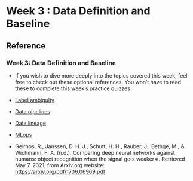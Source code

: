 

# Week 3 : Data Definition and Baseline









## Reference

### Week 3: Data Definition and Baseline

- If you wish to dive more deeply into the topics covered this week, feel free to check out these optional references. You won’t have to read these to complete this week’s practice quizzes.

- [Label ambiguity](https://csgaobb.github.io/Projects/DLDL.html)

- [Data pipelines](https://cs230.stanford.edu/blog/datapipeline/#best-practices)

- [Data lineage](https://blog.tensorflow.org/2021/01/ml-metadata-version-control-for-ml.html)

- [MLops](https://cloud.google.com/blog/products/ai-machine-learning/key-requirements-for-an-mlops-foundation)

- Geirhos, R., Janssen, D. H. J., Schutt, H. H., Rauber, J., Bethge, M., & Wichmann, F. A. (n.d.). Comparing deep neural networks against humans: object recognition when the signal gets weaker∗. Retrieved May 7, 2021, from Arxiv.org website: https://arxiv.org/pdf/1706.06969.pdf